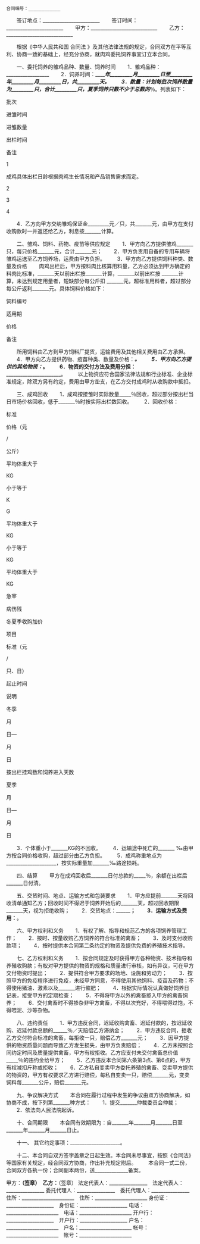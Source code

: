 
 



    合同编号：____________


　　签订地点：________________________
　　签订时间：________________________
　　甲方：____________________________
　　乙方：____________________________


　　根据《中华人民共和国
合同法
》及其他法律法规的规定，合同双方在平等互利、协商一致的基础上，经充分协商，就肉鸡委托饲养事宜订立本合同。


　　一、委托饲养的雏鸡品种、数量、饲养时间
　　1．雏鸡品种：__________________
　　2．饲养时间：_________年_________月_________日至_________年_________月_________日，共_________天。
　　3．数量：计划每批次饲养数量为_________只，合计_________只，夏季饲养只数不少于总数的_____％。列表如下：





 

  

   



批次







   



进雏时间







   



进雏数量







   



出栏时间







   



备注







  

  

   



1





   


 




   


 




   


 




   



成鸡具体出栏日龄根据肉鸡生长情况和产品销售需求而定。







  

  

   



2





   


 




   


 




   


 




  

  

   



3





   


 




   


 




   


 




  

  

   



4





   


 




   


 




   


 




  

 







 


 


 


 


　　4．乙方向甲方交纳雏鸡保证金_________元／只，共_______元，由甲方在支付收购款时一并返还给乙方，利息按_______计算。


　　二、雏鸡、饲料、药物、疫苗等供应规定
　　1．甲方向乙方提供雏鸡_______只，每只价格_______元，合计_______元；
　　2．甲方负责用自备的专用车辆将雏鸡运送至乙方饲养场，运费由甲方负担。
　　3．甲方向乙方提供饲料种类、数量及价格
　　肉鸡出栏后，甲方按料肉比核算用料量，乙方必须达到甲方确定的料肉比标准，_______天以前出栏按_______计算，_______以前出栏按   _______计算，未达到规定用量者，短缺部分每公斤扣 _______元，超标准用料者，超过部分每公斤返利_______元。具体饲料价格如下：





 

  

   



饲料编号







   



适用期







   



价格







   



备注







  

  

   


 




   


 




   


 




   


 




  

  

   


 




   


 




   


 




   


 




  

  

   


 




   


 




   


 




   


 




  

  

   


 




   


 




   


 




   


 




  

 







　　所用饲料由乙方到甲方饲料厂提货，运输费用及其他相关费用由乙方承担。
　　4．甲方向乙方提供药物、疫苗种类、数量及价格：_______________________。
　　5．甲方向乙方提供的其他物资：_______________________________________。
　　6．物资的交付方法及费用分担：_______________________________________。
　　以上物资应符合国家法律法规和行业标准、企业标准规定，除双方另有约定，费用由甲方垫支，在乙方交付成鸡时从收购款中抵扣。


　　三、成鸡回收
　　1．成鸡按接雏时实际数量_____％回收，超过部分按出栏当日市场价格回收，低于_______％时按实际出栏数回收。
　　2．回收价格：





 

  

   



标准







   



价格（元

/

公斤）







  

  

   



平均体重大于



   



KG

小于等于



   
K


G





   


 




  

  

   



平均体重大于



   



KG

小于等于



   



KG





   


 




  

  

   



平均体重大于



   



KG





   


 




  

  

   



急宰







   


 




  

  

   



病伤残







   


 




  

  

   



冬夏季收购加价







  

  

   



项目







   



标准（元

/

只、日）







   



起止时间







   



说明







  

  

   



冬季







   


 




   



月


  


日—


  


月


  


日







   



按出栏挂鸡数和饲养进入天数







  

  

   



夏季







   


 




   



月


  


日—


  


月


  


日







  

 







 


 


 


 


 


 


 


 


 


 


 


　　3．个体重小于_______KG的不回收。
　　4．运输途中死亡的_______ ‰由甲方按合同价格收购，超过部分由乙方负担。
　　5．成鸡称重地点为_____________________，按实际重量加_______‰路途损耗。


　　四、结算 
　　甲方在成鸡回收后_______日付总款的_____％，余额在出栏后_______日付清。


　　五、交货时间、地点、运输方式和包装要求
　　1．甲方应提前_______天将回收清单通知乙方；回收时间不得迟于饲养开始后的_______天，超过回收期限_______天，视为拒绝收购；
　　2．交货地点：____________________________；
　　3．运输方式及费用：______________________。


　　六、甲方权利和义务
　　1．有权了解、指导和规范乙方的各项饲养管理工作；
　　2．按时、按量收购乙方饲养的符合标准的禽畜；
　　3．及时支付收购款项；
　　4．按时提供本合同第二条约定的物资及提供免费的养殖技术指导。


　　七、乙方权利和义务
　　1．按合同规定及时获得甲方各种物资、技术指导和养殖收购款；有权对甲方提供的物资的规格和质量进行审核，如有异议，可在甲方交付物资时提出；
　　2．提供符合甲方要求的场地、设施和劳动力；
　　3．按照甲方的免疫程序进行免疫，未经甲方同意，不得使用其他饲料、疫苗及药物；不得使用猪油、激素以及_______进行催肥；
　　4．根据实际情况认真做好饲养日记表，接受甲方的定期检查；
　　5．不得将甲方以外的禽畜掺入甲方的禽畜饲养；
　　6．交付禽畜时不得掺杂非甲方禽畜，不得以次充好，不得喂得过饱，不得喂泥、沙等杂物。


　　八、违约责任
　　1．甲方违反合同，迟延收购禽畜、迟延付款的，按迟延收购、迟延付款总额的______％／天赔偿乙方滞纳金；
　　2．甲方违反合同，拒收乙方交付符合标准的禽畜，每拒收一只，赔偿乙方_______元；
　　3．因甲方提供的物资质量问题而导致乙方发生损失，由甲方负责赔偿；
　　4．乙方未按照合同约定时间及质量提供禽畜，甲方有权拒收。乙方应支付未交付禽畜总价值_____％的违约金给甲方；
　　5．乙方违反本合同第六条第3点、第6点的，甲方有权减扣斤称或拒收；
　　6．乙方私自变卖甲方委托养殖的禽畜、变卖甲方提供的物资的，甲方有权要求乙方进行赔偿，每私自变卖一只，赔偿_______元，变卖饲料每_______公斤，赔偿_______元。


　　九、争议解决方式
　　本合同在履行过程中发生的争议由双方协商解决，如协商不成，按下列第_______种方式：
　　1．提交_______仲裁委员会仲裁；
　　2．依法向人民法院起诉。


　　十、合同期限
　　本合同有效期限为：自_______年_______月_______日至_______年_______月_______日止。


　　十一、 其它约定事项：_____________________。


　　十二、本合同自双方签字盖章之日起生效。本合同未尽事宜，按照《合同法》等国家有关规定，经合同双方协商，作出补充规定附后。
　　本合同一式二份，合同双方各执一份；合同副本两份，送______________备案。



甲方：______________（签章）　乙方：______________（签章）
法定代表人：________________　法定代表人：________________
委托代理人：________________　委托代理人：________________
住所：______________________　住所：______________________
身份证：____________________　身份证：____________________
电话：______________________　电话：______________________
开户行：____________________　开户行：____________________
户名：______________________　户名：______________________
帐号：______________________　帐号：______________________


 


 

 
 
 
 
 
  


  
 

  


  


  
 
 
 
 

